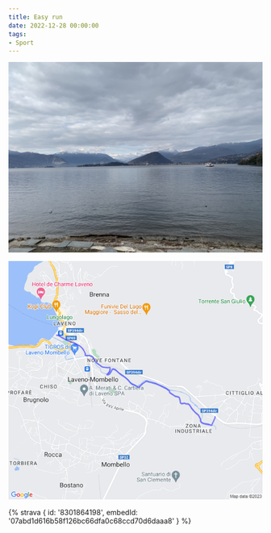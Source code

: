 ```yaml
---
title: Easy run
date: 2022-12-28 00:00:00
tags:
- Sport
---
```


![](images/IMG_1074.jpg)

![](images/20221228-activity-map.png)

{% strava { id: '8301864198', embedId: '07abd1d616b58f126bc66dfa0c68ccd70d6daaa8' } %}